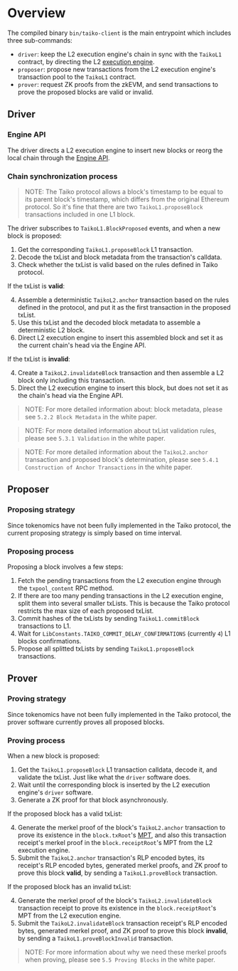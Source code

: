 # Overview

The compiled binary `bin/taiko-client` is the main entrypoint which includes three sub-commands:

- `driver`: keep the L2 execution engine's chain in sync with the `TaikoL1` contract, by directing the L2 [execution engine](https://github.com/ethereum/execution-apis/tree/main/src/engine).
- `proposer`: propose new transactions from the L2 execution engine's transaction pool to the `TaikoL1` contract.
- `prover`: request ZK proofs from the zkEVM, and send transactions to prove the proposed blocks are valid or invalid.

## Driver

### Engine API

The driver directs a L2 execution engine to insert new blocks or reorg the local chain through the [Engine API](https://github.com/ethereum/execution-apis/blob/main/src/engine/specification.md).

### Chain synchronization process

> NOTE: The Taiko protocol allows a block's timestamp to be equal to its parent block's timestamp, which differs from the original Ethereum protocol. So it's fine that there are two `TaikoL1.proposeBlock` transactions included in one L1 block.

The driver subscribes to `TaikoL1.BlockProposed` events, and when a new block is proposed:

1. Get the corresponding `TaikoL1.proposeBlock` L1 transaction.
2. Decode the txList and block metadata from the transaction's calldata.
3. Check whether the txList is valid based on the rules defined in Taiko protocol.

If the txList is **valid**:

4. Assemble a deterministic `TaikoL2.anchor` transaction based on the rules defined in the protocol, and put it as the first transaction in the proposed txList.
5. Use this txList and the decoded block metadata to assemble a deterministic L2 block.
6. Direct L2 execution engine to insert this assembled block and set it as the current chain's head via the Engine API.

If the txList is **invalid**:

4. Create a `TaikoL2.invalidateBlock` transaction and then assemble a L2 block only including this transaction.
5. Direct the L2 execution engine to insert this block, but does not set it as the chain's head via the Engine API.

> NOTE: For more detailed information about: block metadata, please see `5.2.2 Block Metadata` in the white paper.

> NOTE: For more detailed information about txList validation rules, please see `5.3.1 Validation` in the white paper.

> NOTE: For more detailed information about the `TaikoL2.anchor` transaction and proposed block's determination, please see `5.4.1 Construction of Anchor Transactions` in the white paper.

## Proposer

### Proposing strategy

Since tokenomics have not been fully implemented in the Taiko protocol, the current proposing strategy is simply based on time interval.

### Proposing process

Proposing a block involves a few steps:

1. Fetch the pending transactions from the L2 execution engine through the `txpool_content` RPC method.
2. If there are too many pending transactions in the L2 execution engine, split them into several smaller txLists. This is because the Taiko protocol restricts the max size of each proposed txList.
3. Commit hashes of the txLists by sending `TaikoL1.commitBlock` transactions to L1.
4. Wait for `LibConstants.TAIKO_COMMIT_DELAY_CONFIRMATIONS` (currently `4`) L1 blocks confirmations.
5. Propose all splitted txLists by sending `TaikoL1.proposeBlock` transactions.

## Prover

### Proving strategy

Since tokenomics have not been fully implemented in the Taiko protocol, the prover software currently proves all proposed blocks.

### Proving process

When a new block is proposed:

1. Get the `TaikoL1.proposeBlock` L1 transaction calldata, decode it, and validate the txList. Just like what the `driver` software does.
2. Wait until the corresponding block is inserted by the L2 execution engine's `driver` software.
3. Generate a ZK proof for that block asynchronously.

If the proposed block has a valid txList:

4. Generate the merkel proof of the block's `TaikoL2.anchor` transaction to prove its existence in the `block.txRoot`'s [MPT](https://ethereum.org/en/developers/docs/data-structures-and-encoding/patricia-merkle-trie/), and also this transaction receipt's merkel proof in the `block.receiptRoot`'s MPT from the L2 execution engine.
5. Submit the `TaikoL2.anchor` transaction's RLP encoded bytes, its receipt's RLP encoded bytes, generated merkel proofs, and ZK proof to prove this block **valid**, by sending a `TaikoL1.proveBlock` transaction.

If the proposed block has an invalid txList:

4. Generate the merkel proof of the block's `TaikoL2.invalidateBlock` transaction receipt to prove its existence in the `block.receiptRoot`'s MPT from the L2 execution engine.
5. Submit the `TaikoL2.invalidateBlock` transaction receipt's RLP encoded bytes, generated merkel proof, and ZK proof to prove this block **invalid**, by sending a `TaikoL1.proveBlockInvalid` transaction.

> NOTE: For more information about why we need these merkel proofs when proving, please see `5.5 Proving Blocks` in the white paper.
